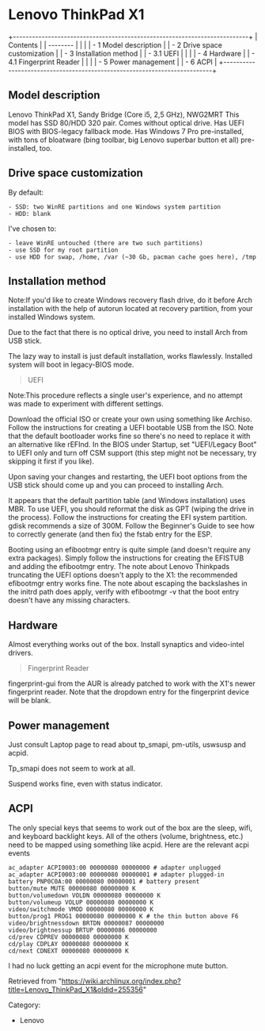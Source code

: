 Lenovo ThinkPad X1
==================

+--------------------------------------------------------------------------+
| Contents                                                                 |
| --------                                                                 |
|                                                                          |
| -   1 Model description                                                  |
| -   2 Drive space customization                                          |
| -   3 Installation method                                                |
|     -   3.1 UEFI                                                         |
|                                                                          |
| -   4 Hardware                                                           |
|     -   4.1 Fingerprint Reader                                           |
|                                                                          |
| -   5 Power management                                                   |
| -   6 ACPI                                                               |
+--------------------------------------------------------------------------+

Model description
-----------------

Lenovo ThinkPad X1, Sandy Bridge (Core i5, 2,5 GHz), NWG2MRT This model
has SSD 80/HDD 320 pair. Comes without optical drive. Has UEFI BIOS with
BIOS-legacy fallback mode. Has Windows 7 Pro pre-installed, with tons of
bloatware (bing toolbar, big Lenovo superbar button et all)
pre-installed, too.

Drive space customization
-------------------------

By default:

    - SSD: two WinRE partitions and one Windows system partition
    - HDD: blank

I've chosen to:

    - leave WinRE untouched (there are two such partitions)
    - use SSD for my root partition
    - use HDD for swap, /home, /var (~30 Gb, pacman cache goes here), /tmp

Installation method
-------------------

Note:If you'd like to create Windows recovery flash drive, do it before
Arch installation with the help of autorun located at recovery
partition, from your installed Windows system.

Due to the fact that there is no optical drive, you need to install Arch
from USB stick.

The lazy way to install is just default installation, works flawlessly.
Installed system will boot in legacy-BIOS mode.

> UEFI

Note:This procedure reflects a single user's experience, and no attempt
was made to experiment with different settings.

Download the official ISO or create your own using something like
Archiso. Follow the instructions for creating a UEFI bootable USB from
the ISO. Note that the default bootloader works fine so there's no need
to replace it with an alternative like rEFInd. In the BIOS under
Startup, set "UEFI/Legacy Boot" to UEFI only and turn off CSM support
(this step might not be necessary, try skipping it first if you like).

Upon saving your changes and restarting, the UEFI boot options from the
USB stick should come up and you can proceed to installing Arch.

It appears that the default partition table (and Windows installation)
uses MBR. To use UEFI, you should reformat the disk as GPT (wiping the
drive in the process). Follow the instructions for creating the EFI
system partition. gdisk recommends a size of 300M. Follow the Beginner's
Guide to see how to correctly generate (and then fix) the fstab entry
for the ESP.

Booting using an efibootmgr entry is quite simple (and doesn't require
any extra packages). Simply follow the instructions for creating the
EFISTUB and adding the efibootmgr entry. The note about Lenovo Thinkpads
truncating the UEFI options doesn't apply to the X1: the recommended
efibootmgr entry works fine. The note about escaping the backslashes in
the initrd path does apply, verify with efibootmgr -v that the boot
entry doesn't have any missing characters.

Hardware
--------

Almost everything works out of the box. Install synaptics and
video-intel drivers.

> Fingerprint Reader

fingerprint-gui from the AUR is already patched to work with the X1's
newer fingerprint reader. Note that the dropdown entry for the
fingerprint device will be blank.

Power management
----------------

Just consult Laptop page to read about tp_smapi, pm-utils, uswsusp and
acpid.

Tp_smapi does not seem to work at all.

Suspend works fine, even with status indicator.

ACPI
----

The only special keys that seems to work out of the box are the sleep,
wifi, and keyboard backlight keys. All of the others (volume,
brightness, etc.) need to be mapped using something like acpid. Here are
the relevant acpi events

    ac_adapter ACPI0003:00 00000080 00000000 # adapter unplugged
    ac_adapter ACPI0003:00 00000080 00000001 # adapter plugged-in
    battery PNP0C0A:00 00000080 00000001 # battery present
    button/mute MUTE 00000080 00000000 K
    button/volumedown VOLDN 00000080 00000000 K
    button/volumeup VOLUP 00000080 00000000 K
    video/switchmode VMOD 00000080 00000000 K
    button/prog1 PROG1 00000080 00000000 K # the thin button above F6
    video/brightnessdown BRTDN 00000087 00000000
    video/brightnessup BRTUP 00000086 00000000
    cd/prev CDPREV 00000080 00000000 K
    cd/play CDPLAY 00000080 00000000 K
    cd/next CDNEXT 00000080 00000000 K

I had no luck getting an acpi event for the microphone mute button.

Retrieved from
"https://wiki.archlinux.org/index.php?title=Lenovo_ThinkPad_X1&oldid=255356"

Category:

-   Lenovo
